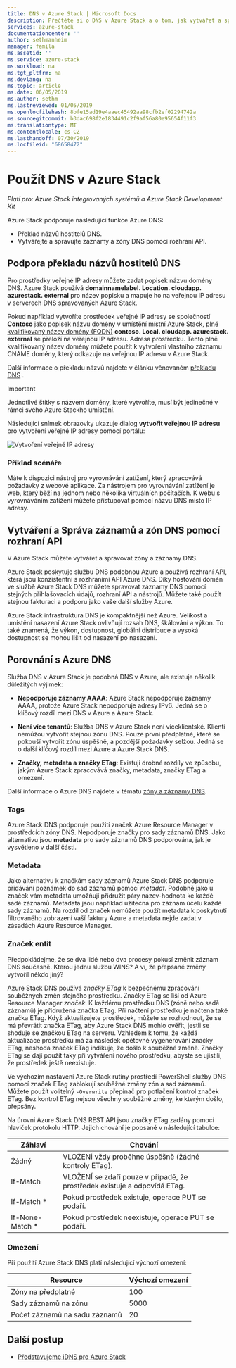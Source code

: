 ```yaml
---
title: DNS v Azure Stack | Microsoft Docs
description: Přečtěte si o DNS v Azure Stack a o tom, jak vytvářet a spravovat zóny DNS.
services: azure-stack
documentationcenter: ''
author: sethmanheim
manager: femila
ms.assetid: ''
ms.service: azure-stack
ms.workload: na
ms.tgt_pltfrm: na
ms.devlang: na
ms.topic: article
ms.date: 06/05/2019
ms.author: sethm
ms.lastreviewed: 01/05/2019
ms.openlocfilehash: 8bfe15ad19e4aaec45492aa98cfb2ef02294742a
ms.sourcegitcommit: b3dac698f2e1834491c2f9af56a80e95654f11f3
ms.translationtype: MT
ms.contentlocale: cs-CZ
ms.lasthandoff: 07/30/2019
ms.locfileid: "68658472"
---
```

# <a name="use-dns-in-azure-stack"></a>Použít DNS v Azure Stack

*Platí pro: Azure Stack integrovaných systémů a Azure Stack Development Kit*

Azure Stack podporuje následující funkce Azure DNS:

* Překlad názvů hostitelů DNS.
* Vytvářejte a spravujte záznamy a zóny DNS pomocí rozhraní API.

## <a name="support-for-dns-hostname-resolution"></a>Podpora překladu názvů hostitelů DNS

Pro prostředky veřejné IP adresy můžete zadat popisek názvu domény DNS. Azure Stack používá **domainnamelabel. Location. cloudapp. azurestack. external** pro název popisku a mapuje ho na veřejnou IP adresu v serverech DNS spravovaných Azure Stack.

Pokud například vytvoříte prostředek veřejné IP adresy se společností **Contoso** jako popisek názvu domény v umístění místní Azure Stack, [plně kvalifikovaný název domény (FQDN)](https://en.wikipedia.org/wiki/Fully_qualified_domain_name) **contoso. Local. cloudapp. azurestack. external** se přeloží na veřejnou IP adresu. Adresa prostředku. Tento plně kvalifikovaný název domény můžete použít k vytvoření vlastního záznamu CNAME domény, který odkazuje na veřejnou IP adresu v Azure Stack.

Další informace o překladu názvů najdete v článku věnovaném [překladu DNS](/azure/dns/dns-for-azure-services?toc=%2fazure%2fvirtual-machines%2fwindows%2ftoc.json) .

> [!IMPORTANT]
> Jednotlivé štítky s názvem domény, které vytvoříte, musí být jedinečné v rámci svého Azure Stackho umístění.

Následující snímek obrazovky ukazuje dialog **vytvořit veřejnou IP adresu** pro vytvoření veřejné IP adresy pomocí portálu:

![Vytvoření veřejné IP adresy](media/azure-stack-dns/image01.png)

### <a name="example-scenario"></a>Příklad scénáře

Máte k dispozici nástroj pro vyrovnávání zatížení, který zpracovává požadavky z webové aplikace. Za nástrojem pro vyrovnávání zatížení je web, který běží na jednom nebo několika virtuálních počítačích. K webu s vyrovnáváním zatížení můžete přistupovat pomocí názvu DNS místo IP adresy.

## <a name="create-and-manage-dns-zones-and-records-using-the-api"></a>Vytváření a Správa záznamů a zón DNS pomocí rozhraní API

V Azure Stack můžete vytvářet a spravovat zóny a záznamy DNS.

Azure Stack poskytuje službu DNS podobnou Azure a používá rozhraní API, která jsou konzistentní s rozhraními API Azure DNS.  Díky hostování domén ve službě Azure Stack DNS můžete spravovat záznamy DNS pomocí stejných přihlašovacích údajů, rozhraní API a nástrojů. Můžete také použít stejnou fakturaci a podporu jako vaše další služby Azure.

Azure Stack infrastruktura DNS je kompaktnější než Azure. Velikost a umístění nasazení Azure Stack ovlivňují rozsah DNS, škálování a výkon. To také znamená, že výkon, dostupnost, globální distribuce a vysoká dostupnost se mohou lišit od nasazení po nasazení.

## <a name="comparison-with-azure-dns"></a>Porovnání s Azure DNS

Služba DNS v Azure Stack je podobná DNS v Azure, ale existuje několik důležitých výjimek:

* **Nepodporuje záznamy AAAA**: Azure Stack nepodporuje záznamy AAAA, protože Azure Stack nepodporuje adresy IPv6. Jedná se o klíčový rozdíl mezi DNS v Azure a Azure Stack.

* **Není více tenantů**: Služba DNS v Azure Stack není víceklientské. Klienti nemůžou vytvořit stejnou zónu DNS. Pouze první předplatné, které se pokouší vytvořit zónu úspěšně, a pozdější požadavky selžou. Jedná se o další klíčový rozdíl mezi Azure a Azure Stack DNS.

* **Značky, metadata a značky ETag**: Existují drobné rozdíly ve způsobu, jakým Azure Stack zpracovává značky, metadata, značky ETag a omezení.

Další informace o Azure DNS najdete v tématu [zóny a záznamy DNS](/azure/dns/dns-zones-records).

### <a name="tags"></a>Tags

Azure Stack DNS podporuje použití značek Azure Resource Manager v prostředcích zóny DNS. Nepodporuje značky pro sady záznamů DNS. Jako alternativu jsou **metadata** pro sady záznamů DNS podporována, jak je vysvětleno v další části.

### <a name="metadata"></a>Metadata

Jako alternativu k značkám sady záznamů Azure Stack DNS podporuje přidávání poznámek do sad záznamů pomocí *metadat*. Podobně jako u značek vám metadata umožňují přidružit páry název-hodnota ke každé sadě záznamů. Metadata jsou například užitečná pro záznam účelu každé sady záznamů. Na rozdíl od značek nemůžete použít metadata k poskytnutí filtrovaného zobrazení vaší faktury Azure a metadata nejde zadat v zásadách Azure Resource Manager.

### <a name="etags"></a>Značek entit

Předpokládejme, že se dva lidé nebo dva procesy pokusí změnit záznam DNS současně. Kterou jednu službu WINS? A ví, že přepsané změny vytvořil někdo jiný?

Azure Stack DNS používá *značky ETag* k bezpečnému zpracování souběžných změn stejného prostředku. Značky ETag se liší od Azure Resource Manager *značek*. K každému prostředku DNS (zóně nebo sadě záznamů) je přidružená značka ETag. Při načtení prostředku je načtena také značka ETag. Když aktualizujete prostředek, můžete se rozhodnout, že se má převrátit značka ETag, aby Azure Stack DNS mohlo ověřit, jestli se shoduje se značkou ETag na serveru. Vzhledem k tomu, že každá aktualizace prostředku má za následek opětovné vygenerování značky ETag, neshoda značek ETag indikuje, že došlo k souběžné změně. Značky ETag se dají použít taky při vytváření nového prostředku, abyste se ujistili, že prostředek ještě neexistuje.

Ve výchozím nastavení Azure Stack rutiny prostředí PowerShell služby DNS pomocí značek ETag zablokují souběžné změny zón a sad záznamů. Můžete použít volitelný `-Overwrite` přepínač pro potlačení kontrol značek ETag. Bez kontrol ETag nejsou všechny souběžné změny, ke kterým došlo, přepsány.

Na úrovni Azure Stack DNS REST API jsou značky ETag zadány pomocí hlaviček protokolu HTTP. Jejich chování je popsané v následující tabulce:

| Záhlaví | Chování|
|--------|---------|
| Žádný   | VLOŽENÍ vždy proběhne úspěšně (žádné kontroly ETag).|
| If-Match| VLOŽENÍ se zdaří pouze v případě, že prostředek existuje a odpovídá ETag.|
| If-Match *| Pokud prostředek existuje, operace PUT se podaří.|
| If-None-Match *| Pokud prostředek neexistuje, operace PUT se podaří.|

### <a name="limits"></a>Omezení

Při použití Azure Stack DNS platí následující výchozí omezení:

| Resource| Výchozí omezení|
|---------|--------------|
| Zóny na předplatné| 100|
| Sady záznamů na zónu| 5000|
| Počet záznamů na sadu záznamů| 20|

## <a name="next-steps"></a>Další postup

* [Představujeme iDNS pro Azure Stack](azure-stack-understanding-dns.md)
